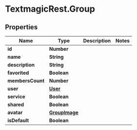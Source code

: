 # TextmagicRest.Group

## Properties
Name | Type | Description | Notes
------------ | ------------- | ------------- | -------------
**id** | **Number** |  | 
**name** | **String** |  | 
**description** | **String** |  | 
**favorited** | **Boolean** |  | 
**membersCount** | **Number** |  | 
**user** | [**User**](User.md) |  | 
**service** | **Boolean** |  | 
**shared** | **Boolean** |  | 
**avatar** | [**GroupImage**](GroupImage.md) |  | 
**isDefault** | **Boolean** |  | 


